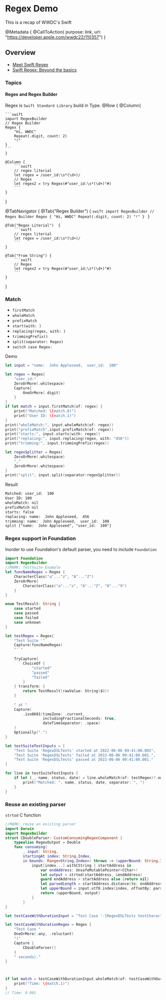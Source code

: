 # Regex Demo

This is a recap of WWDC's Swift 

@Metadata {
    @CallToAction(
       purpose: link,
       url: "https://developer.apple.com/wwdc22/110357")
}

## Overview
- [Meet Swift Regex](https://developer.apple.com/wwdc22/110357)
- [Swift Regex: Beyond the basics](https://developer.apple.com/wwdc22/110358)

### Topics

#### Regex and Regex Builder
Regex is `Swift Standard Library` build in Type.
@Row {
    @Column{
    
    
    ```swift
    import RegexBuilder
    // Regex Builder
    Regex {
        "Hi, WWDC"
        Repeat(.digit, count: 2)
        "!"
    }
    ```
    }
    
    @Column {
        ```swift
        // regex literial
        let regex = /user_id:\s*(\d+)/
        // Regex
        let regex2 = try Regex(#"user_id:\s*(\d+)"#)
        ```
    }
}

@TabNavigator {
    @Tab("Regex Builder") {
        ```swift
        import RegexBuilder
        // Regex Builder
        Regex {
            "Hi, WWDC"
            Repeat(.digit, count: 2)
            "!"
        }
        ```
    }
        
    @Tab("Regex Literial")  {
        ```swift
        // regex literial
        let regex = /user_id:\s*(\d+)/
        ```
    }
        
    @Tab("From String") {
        ```swift
        // Regex
        let regex2 = try Regex(#"user_id:\s*(\d+)"#)
        ```
    }
}

### Match
- `firstMatch`
- `wholeMatch`
- `prefixMatch`
- `start(with: )`
- `replacing(regex, with: )`
- `trimmingPrefix()`
- `split(separator: Regex)`
- `switch case Regex: `

Demo
```swift
let input = "name:  John Appleseed,  user_id:  100"

let regex = Regex{
    "user_id:"
    ZeroOrMore(.whitespace)
    Capture{
        OneOrMore(.digit)
    }
}
if let match = input.firstMatch(of: regex) {
    print("Matched: \(match.0)")
    print("User ID: \(match.1)")
}
print("wholeMatch:", input.wholeMatch(of: regex))
print("prefixMatch",input.prefixMatch(of: regex))
print("starts:", input.starts(with: regex))
print("replacing:", input.replacing(regex, with: "456"))
print("trimming:", input.trimmingPrefix(regex))

let regexSplitter = Regex{
    ZeroOrMore(.whitespace)
    ","
    ZeroOrMore(.whitespace)
}
print("split", input.split(separator:regexSplitter))
```
Result
```txt
Matched: user_id:  100
User ID: 100
wholeMatch: nil
prefixMatch nil
starts: false
replacing: name:  John Appleseed,  456
trimming: name:  John Appleseed,  user_id:  100
split ["name:  John Appleseed", "user_id:  100"]
```

### Regex support in Foundation
Inorder to use Foundation's default parser, you need to include ``Foundation``
```swift
import Foundation
import RegexBuilder
//MARK: TestSuite Example
let funcNameRegex = Regex {
    CharacterClass("a"..."z", "A"..."Z")
    ZeroOrMore{
        CharacterClass("a"..."z", "A"..."Z", "0"..."9")
    }
}

enum TestResult: String {
    case started
    case passed
    case failed
    case unknown
}

let testRegex = Regex{
    "Test Suite '"
    Capture(funcNameRegex)
    "' "
    
    TryCapture{
        ChoiceOf {
            "started"
            "passed"
            "failed"
        }
    } transform: {
        return TestResult(rawValue: String($0))
    }
    
    " at "
    Capture(
        .iso8601(timeZone: .current,
                 includingFractionalSeconds: true,
                 dateTimeSeparator: .space)
    )
    Optionally(".")
}

let testSuiteTestInputs = [
    "Test Suite 'RegexDSLTests' started at 2022-06-06 09:41:00.001",
    "Test Suite 'RegexDSLTests' failed at 2022-06-06 09:41:00.001.",
    "Test Suite 'RegexDSLTests' passed at 2022-06-06 09:41:00.001."
]

for line in testSuiteTestInputs {
    if let (_, name, status, date) = line.wholeMatch(of: testRegex)?.output {
        print("Matched: ", name, status, date, separator: ", ")
    }
}
```

### Reuse an existing parser
``strtod`` C function
```swift
//MARK: reuse an existing parser
import Darwin
import RegexBuilder
struct CDoubleParser: CustomConsumingRegexComponent {
    typealias RegexOutput = Double
    func consuming(
        _ input: String,
        startingAt index: String.Index,
        in bounds: Range<String.Index>) throws -> (upperBound: String.Index, output: Double)? {
            input[index...].withCString { startAddress in
                var endAddress: UnsafeMutablePointer<CChar>!
                let output = strtod(startAddress, &endAddress)
                guard endAddress > startAddress else {return nil}
                let parsedLength = startAddress.distance(to: endAddress)
                let upperBound = input.utf8.index(index, offsetBy: parsedLength )
                return (upperBound, output)
            }
        }
}

let testCaseWithDurationInput = "Test Case '-[RegexDSLTests testCharacterClass]' passed (0.001 seconds)."

let testCaseWithDurationRegex = Regex {
    "Test Case "
    OneOrMore(.any, .reluctant)
    "("
    Capture {
        CDoubleParser()
    }
    " seconds)."
}



if let match = testCaseWithDurationInput.wholeMatch(of: testCaseWithDurationRegex) {
    print("Time: \(match.1)")
}
// Time: 0.001 
```

